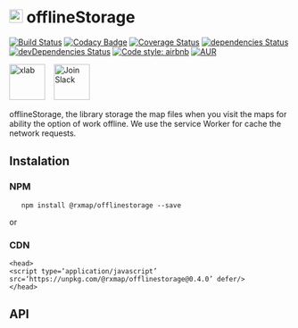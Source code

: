 # [<img src="https://avatars0.githubusercontent.com/u/37194013?s=400&u=692377e91a2dab11006abb01d0db33cdb211c9b8&v=4" alt="xlab"  height="24">](https://xlab.tech) offlineStorage

[![Build Status](https://travis-ci.org/xlab-tech/offlineStorage.svg?branch=master)](https://travis-ci.org/xlab-tech/offlineStorage)
[![Codacy Badge](https://api.codacy.com/project/badge/Grade/fe06b87e1b6b4e279c8507c82d8ba73f)](https://www.codacy.com/project/xlab/offlineStorage/dashboard?utm_source=github.com&amp;utm_medium=referral&amp;utm_content=xlab-tech/offlineStorage&amp;utm_campaign=Badge_Grade_Dashboard)
[![Coverage Status](https://coveralls.io/repos/github/xlab-tech/offlineStorage/badge.svg?branch=master)](https://coveralls.io/github/xlab-tech/offlineStorage?branch=master)
[![dependencies Status](https://david-dm.org/xlab-tech/offlineStorage/status.svg)](https://david-dm.org/xlab-tech/offlineStorage)
[![devDependencies Status](https://david-dm.org/xlab-tech/offlineStorage/dev-status.svg)](https://david-dm.org/xlab-tech/offlineStorage?type=dev)
[![Code style: airbnb](https://img.shields.io/badge/code%20style-airbnb-blue.svg?style=flat-square)](https://github.com/airbnb/javascript)
[![AUR](https://img.shields.io/aur/license/yaourt.svg)](https://github.com/xlab-tech/offlineStorage/blob/master/LICENSE)

[<img src="https://avatars0.githubusercontent.com/u/37194013?s=400&u=692377e91a2dab11006abb01d0db33cdb211c9b8&v=4" alt="xlab"  height="64">](https://xlab.tech)
&nbsp;&nbsp;
[<img src="https://cdn.icon-icons.com/icons2/923/PNG/512/slack_alt_icon-icons.com_72013.png" alt="Join Slack"  height="64">](https://join.slack.com/t/xlab-tech/shared_invite/enQtNDIwMzg1MTA2NjA5LTljZWNkZjliNjhhNTc4MTQ0OWVkNTAwMTE0NmU2YTllYTE5YzllZjM2NTQ1ZmNkMDRmMGI0NWE0NGRiZGIxNmE)

offlineStorage, the library storage the map files when you visit the maps for ability the option of work offline. We use the service Worker for cache the network requests.

## Instalation

### NPM
```
   npm install @rxmap/offlinestorage --save
```

or

### CDN

```
<head>
<script type=‘application/javascript’ src=‘https://unpkg.com/@rxmap/offlinestorage@0.4.0’ defer/>
</head>
```

## API
